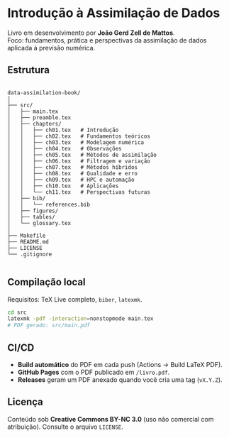 # Introdução à Assimilação de Dados

Livro em desenvolvimento por **João Gerd Zell de Mattos**.  
Foco: fundamentos, prática e perspectivas da assimilação de dados aplicada à previsão numérica.

## Estrutura
```

data-assimilation-book/
│
├── src/
│   ├── main.tex
│   ├── preamble.tex
│   ├── chapters/
│   │   ├── ch01.tex   # Introdução
│   │   ├── ch02.tex   # Fundamentos teóricos
│   │   ├── ch03.tex   # Modelagem numérica
│   │   ├── ch04.tex   # Observações
│   │   ├── ch05.tex   # Métodos de assimilação
│   │   ├── ch06.tex   # Filtragem e variação
│   │   ├── ch07.tex   # Métodos híbridos
│   │   ├── ch08.tex   # Qualidade e erro
│   │   ├── ch09.tex   # HPC e automação
│   │   ├── ch10.tex   # Aplicações
│   │   └── ch11.tex   # Perspectivas futuras
│   ├── bib/
│   │   └── references.bib
│   ├── figures/
│   ├── tables/
│   └── glossary.tex
│
├── Makefile
├── README.md
├── LICENSE
└── .gitignore


````

## Compilação local
Requisitos: TeX Live completo, `biber`, `latexmk`.

```bash
cd src
latexmk -pdf -interaction=nonstopmode main.tex
# PDF gerado: src/main.pdf
````

## CI/CD

* **Build automático** do PDF em cada push (Actions → Build LaTeX PDF).
* **GitHub Pages** com o PDF publicado em `/livro.pdf`.
* **Releases** geram um PDF anexado quando você cria uma tag (`vX.Y.Z`).

## Licença

Conteúdo sob **Creative Commons BY-NC 3.0** (uso não comercial com atribuição).
Consulte o arquivo `LICENSE`.

